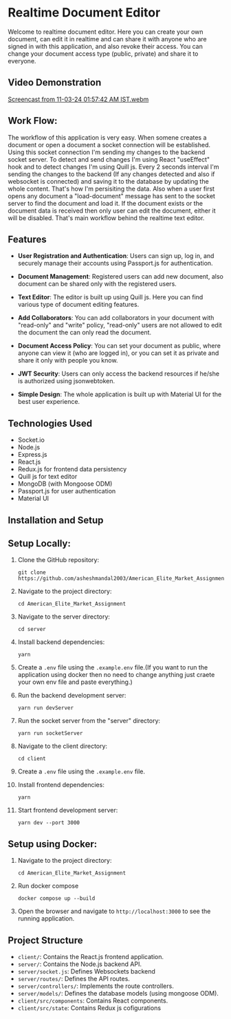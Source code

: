 # Realtime Document Editor

Welcome to realtime document editor. Here you can create your own document, can edit it in realtime and can share it with anyone who are signed in with this application, and also revoke their access. You can change your document access type (public, private) and share it to everyone.

## Video Demonstration

[Screencast from 11-03-24 01:57:42 AM IST.webm](https://github.com/asheshmandal2003/American_Elite_Market_Assignment/assets/116034358/c46945b9-a3df-4963-ba9c-1204f4917395)

## Work Flow:

The workflow of this application is very easy. When somene creates a document or open a document a socket connection will be established. Using this socket connection I'm sending my changes to the backend socket server. To detect and send changes I'm using React "useEffect" hook and to detect changes I'm using Quill js. Every 2 seconds interval I'm sending the changes to the backend (If any changes detected and also if websocket is connected) and saving it to the database by updating the whole content. That's how I'm persisiting the data. Also when a user first opens any document a "load-document" message has sent to the socket server to find the document and load it. If the document exists or the document data is received then only user can edit the document, either it will be disabled. That's main workflow behind the realtime text editor.

## Features

- **User Registration and Authentication**: Users can sign up, log in, and securely manage their accounts using Passport.js for authentication.

- **Document Management**: Registered users can add new document, also document can be shared only with the registered users.

- **Text Editor**: The editor is built up using Quill js. Here you can find various type of document editing features.

- **Add Collaborators**: You can add collaborators in your document with "read-only" and "write" policy, "read-only" users are not allowed to edit the document the can only read the document.

- **Document Access Policy**: You can set your document as public, where anyone can view it (who are logged in), or you can set it as private and share it only with people you know.

- **JWT Security**: Users can only access the backend resources if he/she is authorized using jsonwebtoken.

- **Simple Design**: The whole application is built up with Material UI for the best user experience.

## Technologies Used

- Socket.io
- Node.js
- Express.js
- React.js
- Redux.js for frontend data persistency
- Quill js for text editor
- MongoDB (with Mongoose ODM)
- Passport.js for user authentication
- Material UI

## Installation and Setup

## Setup Locally:

1. Clone the GitHub repository:

   ```shell
   git clone https://github.com/asheshmandal2003/American_Elite_Market_Assignment.git
   ```

2. Navigate to the project directory:

   ```shell
   cd American_Elite_Market_Assignment

   ```

3. Navigate to the server directory:

   ```shell
   cd server
   ```

4. Install backend dependencies:

   ```shell
   yarn
   ```

5. Create a `.env` file using the `.example.env` file.(If you want to run the application using docker then no need to change anything just craete your own env file and paste everything.)

6. Run the backend development server:

   ```shell
   yarn run devServer

   ```

7. Run the socket server from the "server" directory:

   ```shell
   yarn run socketServer
   ```

8. Navigate to the client directory:

   ```shell
   cd client
   ```

9. Create a `.env` file using the `.example.env` file.

10. Install frontend dependencies:

    ```shell
    yarn
    ```

11. Start frontend development server:

      ```shell
      yarn dev --port 3000
      ```

## Setup using Docker:

1. Navigate to the project directory:

   ```shell
   cd American_Elite_Market_Assignment
   ```

2. Run docker compose
   ```shell
   docker compose up --build
   ```
3. Open the browser and navigate to `http://localhost:3000` to see the running application.

## Project Structure

- `client/`: Contains the React.js frontend application.
- `server/`: Contains the Node.js backend API.
- `server/socket.js`: Defines Websockets backend
- `server/routes/`: Defines the API routes.
- `server/controllers/`: Implements the route controllers.
- `server/models/`: Defines the database models (using mongoose ODM).
- `client/src/components`: Contains React components.
- `client/src/state`: Contains Redux js cofigurations
